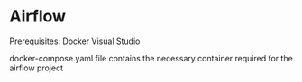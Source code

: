 # Airflow

Prerequisites:
Docker
Visual Studio



docker-compose.yaml file contains the necessary container required for the airflow project

